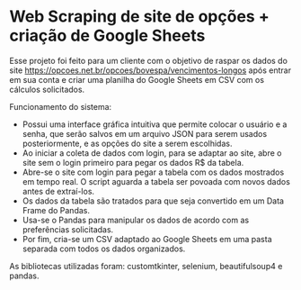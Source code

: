 # Web Scraping de site de opções + criação de Google Sheets

Esse projeto foi feito para um cliente com o objetivo de raspar os dados do site https://opcoes.net.br/opcoes/bovespa/vencimentos-longos após entrar em sua conta e criar uma planilha do Google Sheets em CSV com os cálculos solicitados.

Funcionamento do sistema:
- Possui uma interface gráfica intuitiva que permite colocar o usuário e a senha, que serão salvos em um arquivo JSON para serem usados posteriormente, e as opções do site a serem escolhidas.
- Ao iniciar a coleta de dados com login, para se adaptar ao site, abre o site sem o login primeiro para pegar os dados R$ da tabela.
- Abre-se o site com login para pegar a tabela com os dados mostrados em tempo real. O script aguarda a tabela ser povoada com novos dados antes de extraí-los.
- Os dados da tabela são tratados para que seja convertido em um Data Frame do Pandas.
- Usa-se o Pandas para manipular os dados de acordo com as preferências solicitadas.
- Por fim, cria-se um CSV adaptado ao Google Sheets em uma pasta separada com todos os dados organizados.

As bibliotecas utilizadas foram: customtkinter, selenium, beautifulsoup4 e pandas.
